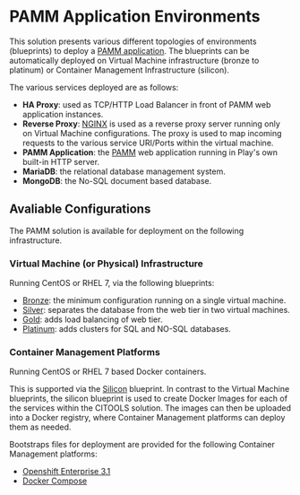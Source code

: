 # PAMM Application Environments

This solution presents various different topologies of environments (blueprints) to deploy a [PAMM application](https://www.github.com/gatblau/pamm.seed). 
The blueprints can be automatically deployed on Virtual Machine infrastructure (bronze to platinum) or Container Management Infrastructure (silicon).

The various services deployed are as follows:

- **HA Proxy**: used as TCP/HTTP Load Balancer in front of PAMM web application instances.
- **Reverse Proxy**: [NGINX](https://www.nginx.com/resources/wiki/) is used as a reverse proxy server running only on Virtual Machine configurations. The proxy is used to map incoming requests to the various service URI/Ports within the virtual machine.
- **PAMM Application**: the [PAMM](https://www.github.com/gatblau/pamm.seed) web application running in Play's own built-in HTTP server.
- **MariaDB**: the relational database management system.
- **MongoDB**: the No-SQL document based database.

## Avaliable Configurations

The PAMM solution is available for deployment on the following infrastructure.
 
### Virtual Machine (or Physical) Infrastructure 
 
Running CentOS or RHEL 7, via the following blueprints:

- [Bronze](blueprints/bronze/readme.md): the minimum configuration running on a single virtual machine.
- [Silver](blueprints/silver/readme.md): separates the database from the web tier in two virtual machines.
- [Gold](blueprints/gold/readme.md): adds load balancing of web tier.
- [Platinum](blueprints/platinum/readme.md): adds clusters for SQL and NO-SQL databases.

### Container Management Platforms

Running CentOS or RHEL 7 based Docker containers.

This is supported via the [Silicon](blueprints/silicon/readme.md) blueprint.
In contrast to the Virtual Machine blueprints, the silicon blueprint is used to create Docker Images for each of the services within the CITOOLS solution.
The images can then be uploaded into a Docker registry, where Container Management platforms can deploy them as needed.

Bootstraps files for deployment are provided for the following Container Management platforms:

- [Openshift Enterprise 3.1](blueprints/silicon/os3)
- [Docker Compose](blueprints/silicon/compose)